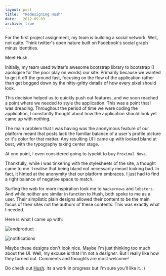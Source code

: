 ```yaml
---
layout: post
title:  "Redesigning Hush"
date:   2012-09-03
archive: true
---
```


For the first project assignment, my team is building a social network. Well, not quite. Think twitter's open nature built on Facebook's social graph minus identities. 

Meet Hush.
<!--more-->

Initially, my team used twitter's awesome bootstrap library to bootstrap (I apologise for the poor play on words) our site. Primarily because we wanted to get it off the ground fast, focusing on the flow of the application rather than get bogged down by the nitty-gritty details of how every pixel should look.

This decision helped us to quickly push out features, and we soon reached a point where we needed to style the application. This was a point that I was dreading. Throughout the period of time we were coding the application, I constantly thought about how the application should look yet came up with nothing.

The main problem that I was having was the anonymous feature of our platform meant that posts lack the familiar balance of a user's profile picture or it's color for that matter. Any resulting UI I came up with looked bland at best, with the typography taking center stage. 

At one point, I even considered going to typekit to buy `Proximal Nova`.

Thankfully, while I was tinkering with the stylesheets of the site, a thought came to me. I realise that being bland not necessarily meant looking bad. In fact, it hinted at the anonymity that our platform embraces. I just had to find a right balance of negative space to match.

Surfing the web for more inspiration took me to `hackernews` and `lobsters`. And while neither are similar in function to Hush, both spoke to me as a user. Their simplistic plain designs allowed their content to be the main focus of their sites not the authors of these contents. This was exactly what I needed.

Here is what I came up with:

![endproduct]({{site.url}}/img/blog/mainpage.jpg)

![notifications]({{site.url}}/img/blog/notifications.jpg)

Maybe these designs don't look nice. Maybe I'm just thinking too much about the UI. Well, my excuse is that I'm not a _designer_. But I really like how they turned out. Comments and thoughts are most welcome!

Do check out [Hush](http://hush.sh). Its a work in progress but I'm sure you'll like it. :)